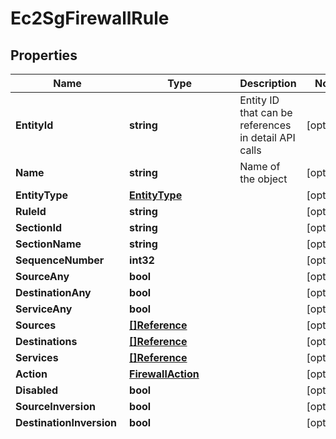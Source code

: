 # Ec2SgFirewallRule

## Properties

Name | Type | Description | Notes
------------ | ------------- | ------------- | -------------
**EntityId** | **string** | Entity ID that can be references in detail API calls | [optional] 
**Name** | **string** | Name of the object | [optional] 
**EntityType** | [**EntityType**](EntityType.md) |  | [optional] 
**RuleId** | **string** |  | [optional] 
**SectionId** | **string** |  | [optional] 
**SectionName** | **string** |  | [optional] 
**SequenceNumber** | **int32** |  | [optional] 
**SourceAny** | **bool** |  | [optional] 
**DestinationAny** | **bool** |  | [optional] 
**ServiceAny** | **bool** |  | [optional] 
**Sources** | [**[]Reference**](Reference.md) |  | [optional] 
**Destinations** | [**[]Reference**](Reference.md) |  | [optional] 
**Services** | [**[]Reference**](Reference.md) |  | [optional] 
**Action** | [**FirewallAction**](FirewallAction.md) |  | [optional] 
**Disabled** | **bool** |  | [optional] 
**SourceInversion** | **bool** |  | [optional] 
**DestinationInversion** | **bool** |  | [optional] 
**PortRanges** | [**[]PortRange**](PortRange.md) |  | [optional] 
**Vpc** | [**Reference**](Reference.md) |  | [optional] 
**Direction** | [**Ec2FirewallDirection**](EC2FirewallDirection.md) |  | [optional] 
**OwnerSecurityGroup** | [**Reference**](Reference.md) |  | [optional] 

[[Back to Model list]](../README.md#documentation-for-models) [[Back to API list]](../README.md#documentation-for-api-endpoints) [[Back to README]](../README.md)


